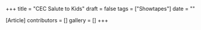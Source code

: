 +++
title = "CEC Salute to Kids"
draft = false
tags = ["Showtapes"]
date = ""

[Article]
contributors = []
gallery = []
+++